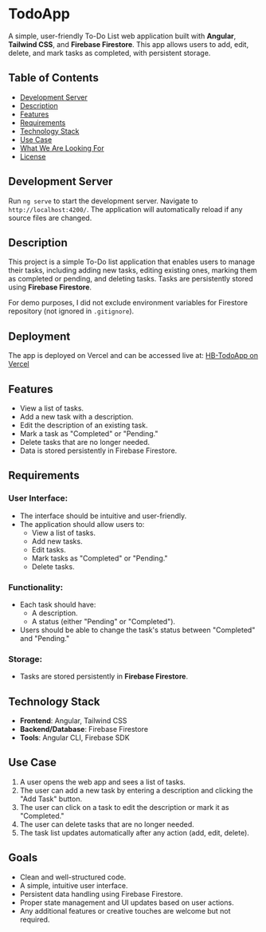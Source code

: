 
# TodoApp

A simple, user-friendly To-Do List web application built with **Angular**, **Tailwind CSS**, and **Firebase Firestore**. This app allows users to add, edit, delete, and mark tasks as completed, with persistent storage.

## Table of Contents
- [Development Server](#development-server)
- [Description](#description)
- [Features](#features)
- [Requirements](#requirements)
- [Technology Stack](#technology-stack)
- [Use Case](#use-case)
- [What We Are Looking For](#what-we-are-looking-for)
- [License](#license)

## Development Server

Run `ng serve` to start the development server. Navigate to `http://localhost:4200/`. The application will automatically reload if any source files are changed.

## Description

This project is a simple To-Do list application that enables users to manage their tasks, including adding new tasks, editing existing ones, marking them as completed or pending, and deleting tasks.
Tasks are persistently stored using **Firebase Firestore**. 

For demo purposes, I did not exclude environment variables for Firestore repository (not ignored in `.gitignore`).

## Deployment
The app is deployed on Vercel and can be accessed live at:
[HB-TodoApp on Vercel](https://heartbug-git-main-armaghanzahids-projects.vercel.app/home)

## Features

- View a list of tasks.
- Add a new task with a description.
- Edit the description of an existing task.
- Mark a task as "Completed" or "Pending."
- Delete tasks that are no longer needed.
- Data is stored persistently in Firebase Firestore.

## Requirements

### User Interface:
- The interface should be intuitive and user-friendly.
- The application should allow users to:
  - View a list of tasks.
  - Add new tasks.
  - Edit tasks.
  - Mark tasks as "Completed" or "Pending."
  - Delete tasks.

### Functionality:
- Each task should have:
  - A description.
  - A status (either "Pending" or "Completed").
- Users should be able to change the task's status between "Completed" and "Pending."

### Storage:
- Tasks are stored persistently in **Firebase Firestore**.

## Technology Stack

- **Frontend**: Angular, Tailwind CSS
- **Backend/Database**: Firebase Firestore
- **Tools**: Angular CLI, Firebase SDK

## Use Case

1. A user opens the web app and sees a list of tasks.
2. The user can add a new task by entering a description and clicking the "Add Task" button.
3. The user can click on a task to edit the description or mark it as "Completed."
4. The user can delete tasks that are no longer needed.
5. The task list updates automatically after any action (add, edit, delete).

## Goals

- Clean and well-structured code.
- A simple, intuitive user interface.
- Persistent data handling using Firebase Firestore.
- Proper state management and UI updates based on user actions.
- Any additional features or creative touches are welcome but not required.
